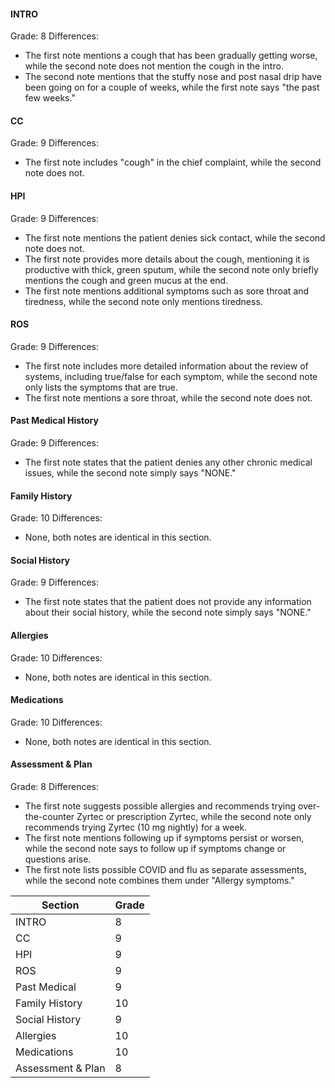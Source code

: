 #### INTRO
Grade: 8
Differences:
- The first note mentions a cough that has been gradually getting worse, while the second note does not mention the cough in the intro.
- The second note mentions that the stuffy nose and post nasal drip have been going on for a couple of weeks, while the first note says "the past few weeks."

#### CC
Grade: 9
Differences:
- The first note includes "cough" in the chief complaint, while the second note does not.

#### HPI
Grade: 9
Differences:
- The first note mentions the patient denies sick contact, while the second note does not.
- The first note provides more details about the cough, mentioning it is productive with thick, green sputum, while the second note only briefly mentions the cough and green mucus at the end.
- The first note mentions additional symptoms such as sore throat and tiredness, while the second note only mentions tiredness.

#### ROS
Grade: 9
Differences:
- The first note includes more detailed information about the review of systems, including true/false for each symptom, while the second note only lists the symptoms that are true.
- The first note mentions a sore throat, while the second note does not.

#### Past Medical History
Grade: 9
Differences:
- The first note states that the patient denies any other chronic medical issues, while the second note simply says "NONE."

#### Family History
Grade: 10
Differences:
- None, both notes are identical in this section.

#### Social History
Grade: 9
Differences:
- The first note states that the patient does not provide any information about their social history, while the second note simply says "NONE."

#### Allergies
Grade: 10
Differences:
- None, both notes are identical in this section.

#### Medications
Grade: 10
Differences:
- None, both notes are identical in this section.

#### Assessment & Plan
Grade: 8
Differences:
- The first note suggests possible allergies and recommends trying over-the-counter Zyrtec or prescription Zyrtec, while the second note only recommends trying Zyrtec (10 mg nightly) for a week.
- The first note mentions following up if symptoms persist or worsen, while the second note says to follow up if symptoms change or questions arise.
- The first note lists possible COVID and flu as separate assessments, while the second note combines them under "Allergy symptoms."

| Section          | Grade |
|------------------|-------|
| INTRO            | 8     |
| CC               | 9     |
| HPI              | 9     |
| ROS              | 9     |
| Past Medical     | 9     |
| Family History   | 10    |
| Social History   | 9     |
| Allergies        | 10    |
| Medications      | 10    |
| Assessment & Plan| 8     |
